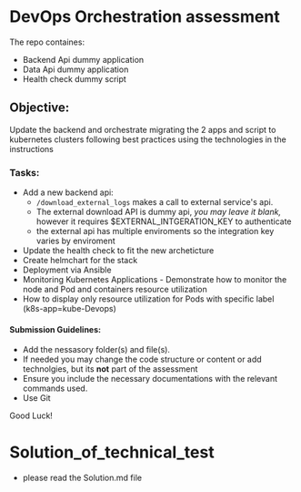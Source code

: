 # DevOps Orchestration assessment

The repo containes:
- Backend Api dummy application
- Data Api dummy application
- Health check dummy script

## Objective:
Update the backend and orchestrate migrating the 2 apps and script to kubernetes clusters following best practices using the technologies in the instructions

### Tasks:
- Add a new backend api:
  - ```/download_external_logs``` makes a call to external service's api.
  - The external download API is dummy api, _you may leave it blank,_ however it requires $EXTERNAL_INTGERATION_KEY to authenticate
  - the external api has multiple enviroments so the integration key varies by enviroment
- Update the health check to fit the new archeticture
- Create helmchart for the stack
- Deployment via Ansible
- Monitoring Kubernetes Applications - Demonstrate how to monitor the node and Pod and containers resource utilization
- How to display only resource utilization for Pods with specific label (k8s-app=kube-Devops)


#### Submission Guidelines:
- Add the nessasory folder(s) and file(s).
- If needed you may change the code structure or content or add technolgies, but its **not** part of the assessment
- Ensure you include the necessary documentations with the relevant commands used.
- Use Git


Good Luck!
# Solution_of_technical_test

  - please read the Solution.md file 
